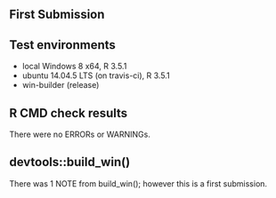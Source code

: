 First Submission
----------------

Test environments
-----------------

-   local Windows 8 x64, R 3.5.1
-   ubuntu 14.04.5 LTS (on travis-ci), R 3.5.1
-   win-builder (release)

R CMD check results
-------------------

There were no ERRORs or WARNINGs.

devtools::build\_win()
----------------------

There was 1 NOTE from build\_win(); however this is a first submission.
